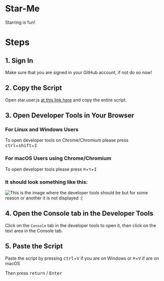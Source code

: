 # Star-Me
Starring is fun!

# Steps

## 1. Sign In
Make sure that you are signed in your GitHub account, if not do so now!

## 2. Copy the Script
Open star.user.js [at this link here](https://rawgit.com/fossasia/star-me/master/star.user.js) and copy the entire script.

## 3. Open Developer Tools in Your Browser
### For Linux and Windows Users
To open developer tools on Chrome/Chromium please press <kbd>ctrl</kbd>+<kbd>shift</kbd>+<kbd>I</kbd>

### For macOS Users using Chrome/Chromium
To open developer tools please press <kbd>⌘</kbd>+<kbd>⌥</kbd>+<kbd>I</kbd>


### It should look something like this:

![This is the image where the developer tools should be but for some reason or another it is not displayed :(](.docs/chrome-dev-tools.png)

## 4. Open the Console tab in the Developer Tools
Click on the `Console` tab in the developer tools to open it, then click on the text area in the Console tab.

## 5. Paste the Script
Paste the script by pressing <kbd>ctrl</kbd>+<kbd>V</kbd> if you are on Windows or <kbd>⌘</kbd>+<kbd>V</kbd> if are on macOS

Then press <kbd>return</kbd> / <kbd>Enter</kbd>
